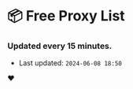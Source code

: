 # :package: Free Proxy List
### Updated every 15 minutes.

- Last updated: `2024-06-08 18:50`

:heart:
